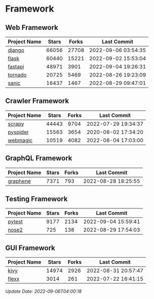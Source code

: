 # Framework

## Web Framework
| Project Name | Stars | Forks | Last Commit |
| ------------ | ----- | ----- | ----------- |
| [django](https://github.com/django/django) | 66056 | 27708 | 2022-09-06 03:54:35 |
| [flask](https://github.com/pallets/flask) | 60440 | 15221 | 2022-09-02 15:53:04 |
| [fastapi](https://github.com/tiangolo/fastapi) | 48971 | 3901 | 2022-09-04 19:26:31 |
| [tornado](https://github.com/tornadoweb/tornado) | 20725 | 5469 | 2022-08-26 19:23:09 |
| [sanic](https://github.com/sanic-org/sanic) | 16437 | 1467 | 2022-08-29 09:47:01 |

## Crawler Framework
| Project Name | Stars | Forks | Last Commit |
| ------------ | ----- | ----- | ----------- |
| [scrapy](https://github.com/scrapy/scrapy) | 44443 | 9704 | 2022-07-29 19:34:37 |
| [pyspider](https://github.com/binux/pyspider) | 15563 | 3654 | 2020-08-02 17:34:20 |
| [webmagic](https://github.com/code4craft/webmagic) | 10519 | 4082 | 2022-08-04 17:03:00 |

## GraphQL Framework
| Project Name | Stars | Forks | Last Commit |
| ------------ | ----- | ----- | ----------- |
| [graphene](https://github.com/graphql-python/graphene) | 7371 | 793 | 2022-08-28 18:25:55 |

## Testing Framework
| Project Name | Stars | Forks | Last Commit |
| ------------ | ----- | ----- | ----------- |
| [pytest](https://github.com/pytest-dev/pytest) | 9177 | 2134 | 2022-09-04 15:59:41 |
| [nose2](https://github.com/nose-devs/nose2) | 725 | 138 | 2022-08-29 17:54:03 |

## GUI Framework
| Project Name | Stars | Forks | Last Commit |
| ------------ | ----- | ----- | ----------- |
| [kivy](https://github.com/kivy/kivy) | 14974 | 2926 | 2022-08-31 20:57:47 |
| [flexx](https://github.com/flexxui/flexx) | 3014 | 261 | 2022-07-22 16:41:15 |

*Update Date: 2022-09-06T04:00:18*